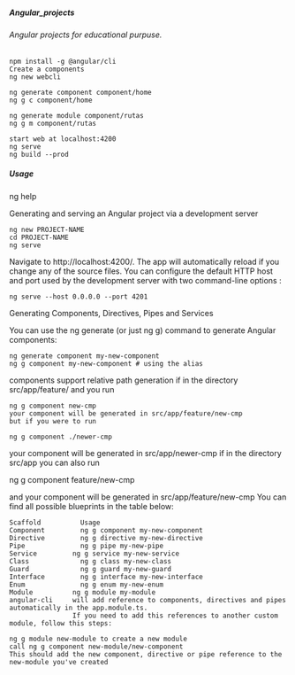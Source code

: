 ##### Angular_projects
###### Angular projects for educational purpuse.

``` Javascripts
npm install -g @angular/cli
Create a components
ng new webcli
```
``` Javascripts
ng generate component component/home  
ng g c component/home 
```

``` Javascripts
ng generate module component/rutas 
ng g m component/rutas 
```
``` Javascripts
start web at localhost:4200
ng serve 
ng build --prod 
```
##### Usage

ng help

Generating and serving an Angular project via a development server

``` Javascripts
ng new PROJECT-NAME
cd PROJECT-NAME
ng serve
```

Navigate to http://localhost:4200/. The app will automatically reload if you change any of the source files.
You can configure the default HTTP host and port used by the development server with two command-line options :

``` Javascripts
ng serve --host 0.0.0.0 --port 4201
```

Generating Components, Directives, Pipes and Services

You can use the ng generate (or just ng g) command to generate Angular components:

``` Javascripts
ng generate component my-new-component
ng g component my-new-component # using the alias 
```

components support relative path generation
if in the directory src/app/feature/ and you run

``` Javascripts
ng g component new-cmp
your component will be generated in src/app/feature/new-cmp
but if you were to run
```

``` Javascripts
ng g component ./newer-cmp
```

your component will be generated in src/app/newer-cmp
if in the directory src/app you can also run

ng g component feature/new-cmp

and your component will be generated in src/app/feature/new-cmp
You can find all possible blueprints in the table below:

``` Javascripts
Scaffold	      Usage
Component	      ng g component my-new-component
Directive	      ng g directive my-new-directive
Pipe	          ng g pipe my-new-pipe
Service	        ng g service my-new-service
Class	          ng g class my-new-class
Guard	          ng g guard my-new-guard
Interface	      ng g interface my-new-interface
Enum	          ng g enum my-new-enum
Module	        ng g module my-module
angular-cli     will add reference to components, directives and pipes automatically in the app.module.ts. 
                If you need to add this references to another custom module, follow this steps:
                
ng g module new-module to create a new module
call ng g component new-module/new-component
This should add the new component, directive or pipe reference to the new-module you've created
```
